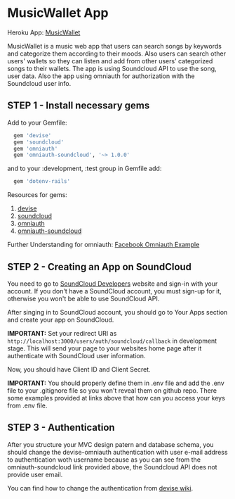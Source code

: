 # MusicWallet App

Heroku App: [MusicWallet](http://thawing-citadel-7864.herokuapp.com/)


MusicWallet is a music web app that users can search songs by keywords and categorize them according to their moods. Also users can search other users' wallets so they can listen and add from other users' categorized songs to their wallets. The app is using Soundcloud API to use the song, user data. Also the app using omniauth for authorization with the Soundcloud user info.


## STEP 1 - Install necessary gems

Add to your Gemfile:
```ruby
  gem 'devise'
  gem 'soundcloud'
  gem 'omniauth'
  gem 'omniauth-soundcloud', '~> 1.0.0'
```
and to your :development, :test group in Gemfile add:
```ruby  
  gem 'dotenv-rails'
```
Resources for gems:

  1. [devise](https://github.com/plataformatec/devise)
  2. [soundcloud](https://github.com/soundcloud/soundcloud-ruby)
  3. [omniauth](https://github.com/intridea/omniauth)
  4. [omniauth-soundcloud](https://github.com/soundcloud/omniauth-soundcloud)

Further Understanding for omniauth: [Facebook Omniauth Example](https://github.com/plataformatec/devise/wiki/OmniAuth:-Overview)

## STEP 2 - Creating an App on SoundCloud

You need to go to [SoundCloud Developers](https://developers.soundcloud.com/) website and sign-in with your account. If you don't have a SoundCloud account, you must sign-up for it, otherwise you won't be able to use SoundCloud API. 

After singing in to SoundCloud account, you should go to Your Apps section and create your app on SoundCloud. 

**IMPORTANT:** Set your redirect URI as ```http://localhost:3000/users/auth/soundcloud/callback``` in development stage. This will send your page to your websites home page after it authenticate with SoundCloud user information. 

Now, you should have Client ID and Client Secret.

**IMPORTANT:** You should properly define them in .env file and add the .env file to your .gitignore file so you won't reveal them on github repo. There some examples provided at links above that how can you access your keys from .env file.


## STEP 3 - Authentication

After you structure your MVC design patern and database schema, you should change the devise-omniauth authentication with user e-mail address to authentication woth username because as you can see from the omniauth-soundcloud link provided above, the Soundcloud API does not provide user email.

You can find how to change the authentication from [devise wiki](https://github.com/plataformatec/devise/wiki).



